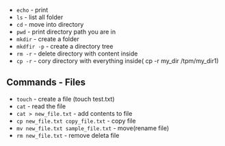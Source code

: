 - `echo` - print
- `ls` - list all folder
- `cd` - move into directory
- `pwd` - print directory path you are in
- `mkdir` - create a folder
- `mkdfir -p` - create a directory tree
- `rm -r` - delete directory with content inside
- `cp -r` - cory directory with everything inside( cp -r my_dir /tpm/my_dir1)

## Commands - Files

- `touch` - create a file (touch test.txt)
- `cat` - read the file 
- `cat > new_file.txt` - add contents to file
- `cp new_file.txt copy_file.txt` - copy file
- `mv new_file.txt sample_file.txt` - move(rename file)
- `rm new_file.txt` - remove deleta file